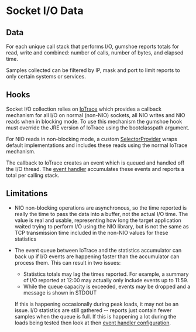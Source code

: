 Socket I/O Data
===============

Data
----

For each unique call stack that performs I/O, gumshoe reports totals for read, write and combined:
number of calls, number of bytes, and elapsed time.  

Samples collected can be filtered by IP, mask and port to limit reports to only certain systems or services.

Hooks
-----

Socket I/O collection relies on [IoTrace](../hooks/io-trace.md) 
which provides a callback mechanism
for all I/O on normal (non-NIO) sockets, all NIO writes and NIO reads when in blocking mode.
To use this mechanism the gumshoe hook must override the JRE version of IoTrace
using the bootclasspath argument.

For NIO reads in non-blocking mode, a custom [SelectorProvider](../hooks/selector-provider.md) 
wraps default implementations and includes these reads using the normal IoTrace mechanism.

The callback to IoTrace creates an event which is queued and handled off the I/O thread.  The 
[event handler](../probe/event-handling.md) accumulates these events and reports a total per calling stack.

Limitations
-----------

- NIO non-blocking operations are asynchronous, so the time reported is really the time to pass
  the data into a buffer, not the actual I/O time.  The value is real and usable, representing
  how long the target application waited trying to perform I/O using the NIO library, but
  is not the same as TCP transmission time included in the non-NIO values for these statistics

- The event queue between IoTrace and the statistics accumulator can back up if I/O events are
  happening faster than the accumulator can process them.  This can result in two issues:
  
  - Statistics totals may lag the times reported.  For example, a summary of I/O reported at 12:00
    may actually only include events up to 11:59.  
  - While the queue capacity is exceeded, events may be dropped and a message is shown in STDOUT

  If this is happening occasionally during peak loads, it may not be an issue.  I/O statistics are still
  gathered -- reports just contain fewer samples when the queue is full.  If this is happening a lot during the loads
  being tested then look at then [event handler configuration](../probes/event-handling.md).
